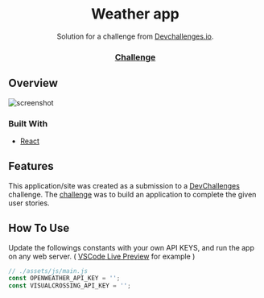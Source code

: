 <h1 align="center">Weather app</h1>

<div align="center">
   Solution for a challenge from  <a href="http://devchallenges.io" target="_blank">Devchallenges.io</a>.
</div>

<div align="center">
  <h3>
    <a href="https://devchallenges.io/challenges/mM1UIenRhK808W8qmLWv">
      Challenge
    </a>
  </h3>
</div>

## Overview

![screenshot](https://github.com/goodbyte/devchallenges.io/assets/5304800/196371de-e06c-4d3e-b1c2-2484c4010ca6)

### Built With

- [React](https://reactjs.org/)

## Features

This application/site was created as a submission to a [DevChallenges](https://devchallenges.io/challenges) challenge. The [challenge](https://devchallenges.io/challenges/mM1UIenRhK808W8qmLWv) was to build an application to complete the given user stories.

## How To Use

Update the followings constants with your own API KEYS, and run the app on any web server. ( [VSCode Live Preview](https://marketplace.visualstudio.com/items?itemName=ms-vscode.live-server) for example )

```js
// ./assets/js/main.js
const OPENWEATHER_API_KEY = '';
const VISUALCROSSING_API_KEY = '';
```